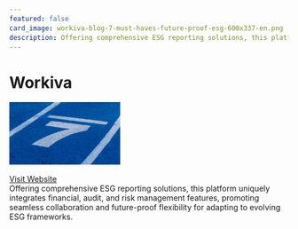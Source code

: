 ```yaml
---
featured: false
card_image: workiva-blog-7-must-haves-future-proof-esg-600x337-en.png
description: Offering comprehensive ESG reporting solutions, this platform uniquely integrates financial, audit, and risk management features, promoting seamless collaboration and future-proof flexibility for adapting to evolving ESG frameworks.
---
```


# Workiva
<img src="workiva-blog-7-must-haves-future-proof-esg-600x337-en.png" alt="Logo" style="max-width: 200px; height: auto;">

<a href="https://www.workiva.com/resources/7-must-haves-future-proof-esg-reporting-software">Visit Website</a>  
Offering comprehensive ESG reporting solutions, this platform uniquely integrates financial, audit, and risk management features, promoting seamless collaboration and future-proof flexibility for adapting to evolving ESG frameworks.
